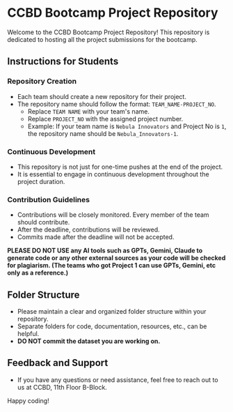 # CCBD Bootcamp Project Repository

Welcome to the CCBD Bootcamp Project Repository! This repository is dedicated to hosting all the project submissions for the bootcamp.

## Instructions for Students

### Repository Creation
- Each team should create a new repository for their project.
- The repository name should follow the format: `TEAM_NAME-PROJECT_NO`.
  - Replace `TEAM NAME` with your team's name.
  - Replace `PROJECT_NO` with the assigned project number.
  - Example: If your team name is `Nebula Innovators` and Project No is `1`, the repository name should be `Nebula_Innovators-1`.

### Continuous Development
- This repository is not just for one-time pushes at the end of the project.
- It is essential to engage in continuous development throughout the project duration.

### Contribution Guidelines
- Contributions will be closely monitored. Every member of the team should contribute.
- After the deadline, contributions will be reviewed.
- Commits made after the deadline will not be accepted.

**PLEASE DO NOT USE any AI tools such as GPTs, Gemini, Claude to generate code or any other external sources as your code will be checked for plagiarism. (The teams who got Project 1 can use GPTs, Gemini, etc only as a reference.)**

## Folder Structure
- Please maintain a clear and organized folder structure within your repository.
- Separate folders for code, documentation, resources, etc., can be helpful.
- **DO NOT commit the dataset you are working on.**

## Feedback and Support
- If you have any questions or need assistance, feel free to reach out to us at CCBD, 11th Floor B-Block.

Happy coding!
